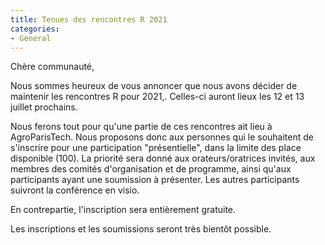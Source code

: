 ```yaml
---
title: Tenues des rencontres R 2021
categories:
- General
---
```


Chère communauté,

Nous sommes heureux de vous annoncer que nous avons décider de
maintenir les rencontres R pour 2021,. Celles-ci auront lieux les 12
et 13 juillet prochains.

Nous ferons tout pour qu'une partie de ces rencontres ait lieu à
AgroParisTech. Nous proposons donc aux personnes qui le souhaitent de
s'inscrire pour une participation "présentielle", dans la limite des
place disponible (100). La priorité sera donné aux orateurs/oratrices
invités, aux membres des comités d'organisation et de programme, ainsi
qu'aux participants ayant une soumission à présenter. Les autres
participants suivront la conférence en visio.

En contrepartie, l'inscription sera entièrement gratuite.

Les inscriptions et les soumissions seront très bientôt possible.





